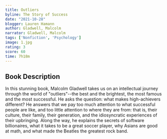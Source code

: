 ```yaml
---
title: Outliers
byline: The Story of Success 
date: "2021-10-28"
blogger: Lauren Hamann
author: Gladwell, Malcolm
narrator: Gladwell, Malcolm
tags: ['Nonfiction', 'Psychology']
image: 1.jpg
rating: 3
score: 60
time: 7h18m
---
```



## Book Description
In this stunning book, Malcolm Gladwell takes us on an intellectual journey through the world of "outliers"--the best and the brightest, the most famous and the most successful. He asks the question: what makes high-achievers different?
He answers that we pay too much attention to what successful people are like, and too little attention to where they are from: that is, their culture, their family, their generation, and the idiosyncratic experiences of their upbringing. Along the way, he explains the secrets of software billionaires, what it takes to be a great soccer player, why Asians are good at math, and what made the Beatles the greatest rock band.